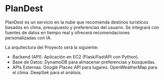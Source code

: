 # PlanDest 
PlanDest es un servicio en la nube que recomienda destinos turísticos basados en clima, presupuesto y preferencias del usuario. Se integrará con fuentes de datos en tiempo real y ofrecerá recomendaciones personalizadas con IA.

La arquitectura del Proyecto será la siguiente:
- Backend (API): Aplicación en EC2 (Flask/FastAPI con Python).
- Base de Datos: DynamoDB para almacenar preferencias y búsquedas.
- APIs Externas: Google Places API para lugares.
                  OpenWeatherMap para el clima.
                  DeepSek para el análisis.

  
